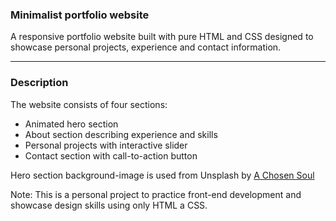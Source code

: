 ### Minimalist portfolio website

A responsive portfolio website built with pure HTML and CSS designed to showcase personal projects, experience and contact information.

---

### Description

The website consists of four sections:
- Animated hero section
- About section describing experience and skills
- Personal projects with interactive slider
- Contact section with call-to-action button

Hero section background-image is used from Unsplash by [A Chosen Soul](https://unsplash.com/@a_chosensoul)

Note: This is a personal project to practice front-end development and showcase design skills using only HTML a CSS.
